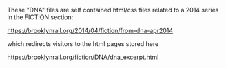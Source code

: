 These "DNA" files are self contained html/css files related to a 2014 series in the FICTION section:

https://brooklynrail.org/2014/04/fiction/from-dna-apr2014

which redirects visitors to the html pages stored here

https://brooklynrail.org/fiction/DNA/dna_excerpt.html
